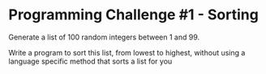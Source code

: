 # Programming Challenge #1 - Sorting

Generate a list of 100 random integers between 1 and 99.

Write a program to sort this list, from lowest to highest, without using a language specific method that sorts a list for you
